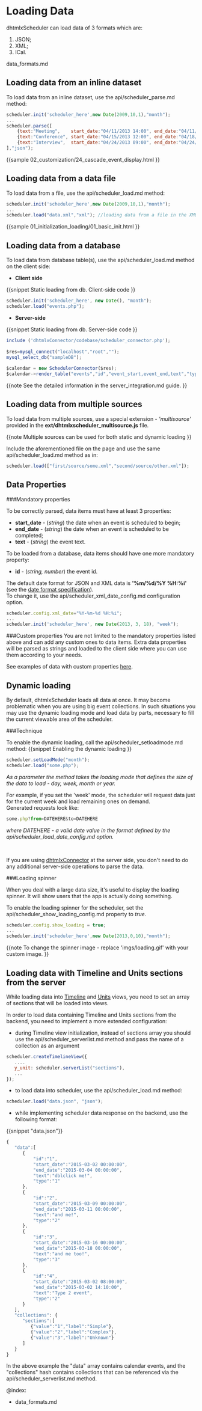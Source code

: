 Loading Data
===============================
dhtmlxScheduler can load data of 3 formats which are:

1. JSON;
2. XML;
3. ICal.

data_formats.md


Loading data from an inline dataset
--------------------------------------
To load data from an inline dataset, use the api/scheduler_parse.md method:


~~~js
scheduler.init('scheduler_here',new Date(2009,10,1),"month");
...
scheduler.parse([
	{text:"Meeting",    start_date:"04/11/2013 14:00", end_date:"04/11/2013 17:00"},
	{text:"Conference", start_date:"04/15/2013 12:00", end_date:"04/18/2013 19:00"},
	{text:"Interview",  start_date:"04/24/2013 09:00", end_date:"04/24/2013 10:00"}
],"json");

~~~


{{sample
	02_customization/24_cascade_event_display.html
}}


Loading data from a data file
-----------------------------------------
To load data from a file, use the api/scheduler_load.md method:

~~~js
scheduler.init('scheduler_here',new Date(2009,10,1),"month");
...
scheduler.load("data.xml","xml"); //loading data from a file in the XML format
~~~

{{sample
	01_initialization_loading/01_basic_init.html
}}


Loading data from a database
-------------------------------------

To load data from database table(s), use the api/scheduler_load.md method on the client side:

- **Сlient side**
        
{{snippet
Static loading from db. Client-side code
}}
~~~js
scheduler.init('scheduler_here', new Date(), "month");
scheduler.load("events.php");
~~~
- **Server-side**
        
{{snippet
Static loading from db. Server-side code
}}
~~~js
include ('dhtmlxConnector/codebase/scheduler_connector.php');
 
$res=mysql_connect("localhost","root","");
mysql_select_db("sampleDB");
 
$calendar = new SchedulerConnector($res);
$calendar->render_table("events","id","event_start,event_end,text","type");
~~~

{{note
See the detailed information in the server_integration.md guide.
}}

Loading data from multiple sources
-----------------------------------
To load data from multiple sources, use a special extension  - *'multisource'* provided in the  **ext/dhtmlxscheduler_multisource.js** file.

{{note
Multiple sources can be used for both static and dynamic loading
}}

Include the aforementioned file on the page and use the same api/scheduler_load.md method as in:

~~~js
scheduler.load(["first/source/some.xml","second/source/other.xml"]);
~~~

Data Properties
-------------------------

###Mandatory properties

To be correctly parsed, data items must have at least 3 properties:

- **start_date** -  (*string*) the date when an event is scheduled to begin;
- **end_date** - (*string*) the date when an event is scheduled to be completed;
- **text** - (*string*) the event text.

To be loaded from a database, data items should have one more mandatory property:

- **id** -  (*string, number*) the event id.

The default date format for JSON and XML data is **'%m/%d/%Y %H:%i'** (see the <a href="settings_format.md"> date format specification</a>).<br> To change it, use the api/scheduler_xml_date_config.md configuration option.

~~~js
scheduler.config.xml_date="%Y-%m-%d %H:%i";
...
scheduler.init('scheduler_here', new Date(2013, 3, 18), "week");
~~~

###Custom properties
You are not limited to the mandatory properties listed above and can add any custom ones to data items. 
Extra data properties will be parsed as strings and loaded to the client side where you can use them according to your needs.

See examples of data with custom properties <a href="data_formats.md#datawithcustomproperties">here</a>.



Dynamic loading
-----------------------------------------------
 
By default, dhtmlxScheduler loads all data at once. It may become problematic when you are using big event collections. 
In such situations you may use the dynamic loading mode and load data by parts, necessary to fill the current viewable area  of the scheduler.

###Technique

To enable the dynamic loading, call the api/scheduler_setloadmode.md method:
{{snippet
Enabling the dynamic loading
}}
~~~js
scheduler.setLoadMode("month");
scheduler.load("some.php");
~~~

*As a parameter the method takes the loading mode that defines the size of the data to load  - day, week, month or year.*

For example, if you set the 'week' mode, the scheduler will request data just for the current week and load remaining ones on demand.<br>
Generated requests look like:

~~~js
some.php?from=DATEHERE&to=DATEHERE
~~~
*where DATEHERE - a valid date value in the format defined by the api/scheduler_load_date_config.md option.*

<br>

If you are using <a href="http://docs.dhtmlx.com/doku.php?id=dhtmlxconnector:start">dhtmlxConnector</a> at the server side, 
you don't need to do any additional server-side operations to parse the data.


###Loading spinner

When you deal with a large data size, it's useful to display the loading spinner. It will show users that the app is actually doing something.

To enable the loading spinner for the scheduler, set the api/scheduler_show_loading_config.md property to *true*. 

~~~js
scheduler.config.show_loading = true;
...
scheduler.init('scheduler_here',new Date(2013,0,10),"month");
~~~

{{note
To change the spinner image - replace 'imgs/loading.gif' with your custom image. 
}}

Loading data with Timeline and Units sections from the server
--------------------------------------------

While loading data into [Timeline](timeline_view.md#loadingdatatotheview) and [Units](units_view.md#loadingdatatotheview) views, 
you need to set an array of sections that will be loaded into views. 

In order to load data containing Timeline and Units sections from the backend, you need to implement a more extended configuration: 

- during Timeline view initialization, instead of sections array you should use the api/scheduler_serverlist.md method and pass the name of a collection as an argument

~~~js
scheduler.createTimelineView({
   ....
   y_unit: scheduler.serverList("sections"),
   ...
});
~~~

- to load data into scheduler, use the api/scheduler_load.md method:

~~~js
scheduler.load("data.json", "json");
~~~

- while implementing scheduler data response on the backend, use the following format:

{{snippet "data.json"}}
~~~js
{ 
   "data":[
      {
          "id":"1",
          "start_date":"2015-03-02 00:00:00",
          "end_date":"2015-03-04 00:00:00",
          "text":"dblclick me!",
          "type":"1"
      },
      {
          "id":"2",
          "start_date":"2015-03-09 00:00:00",
          "end_date":"2015-03-11 00:00:00",
          "text":"and me!",
          "type":"2"
      },
      {
          "id":"3",
          "start_date":"2015-03-16 00:00:00",
          "end_date":"2015-03-18 00:00:00",
          "text":"and me too!",
          "type":"3"
      },
      { 
          "id":"4",
          "start_date":"2015-03-02 08:00:00",
          "end_date":"2015-03-02 14:10:00",
          "text":"Type 2 event",
          "type":"2"
      }
   ], 
   "collections": {
      "sections":[
         {"value":"1","label":"Simple"},
         {"value":"2","label":"Complex"},
         {"value":"3","label":"Unknown"}
      ]
   }
}
~~~

In the above example the "data" array contains calendar events, and the "collections" hash contains collections that can be referenced via the api/scheduler_serverlist.md method.


@index:
- data_formats.md



